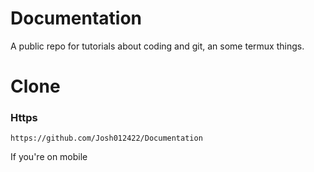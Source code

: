# Documentation

A public repo for tutorials about coding and git, an some termux things.

# Clone
### Https
```
https://github.com/Josh012422/Documentation
```
If you're on mobile
